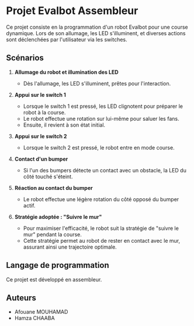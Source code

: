 # Projet Evalbot Assembleur

Ce projet consiste en la programmation d'un robot Evalbot pour une course dynamique. Lors de son allumage, les LED s'illuminent, et diverses actions sont déclenchées par l'utilisateur via les switches.

## Scénarios

1. **Allumage du robot et illumination des LED**
   - Dès l'allumage, les LED s'illuminent, prêtes pour l'interaction.

2. **Appui sur le switch 1**
   - Lorsque le switch 1 est pressé, les LED clignotent pour préparer le robot à la course.
   - Le robot effectue une rotation sur lui-même pour saluer les fans.
   - Ensuite, il revient à son état initial.

3. **Appui sur le switch 2**
   - Lorsque le switch 2 est pressé, le robot entre en mode course.

4. **Contact d'un bumper**
   - Si l'un des bumpers détecte un contact avec un obstacle, la LED du côté touché s'éteint.

5. **Réaction au contact du bumper**
   - Le robot effectue une légère rotation du côté opposé du bumper actif.

6. **Stratégie adoptée : "Suivre le mur"**
   - Pour maximiser l'efficacité, le robot suit la stratégie de "suivre le mur" pendant la course.
   - Cette stratégie permet au robot de rester en contact avec le mur, assurant ainsi une trajectoire optimale.

## Langage de programmation
Ce projet est développé en assembleur.

## Auteurs
- Afouane MOUHAMAD
- Hamza CHAABA